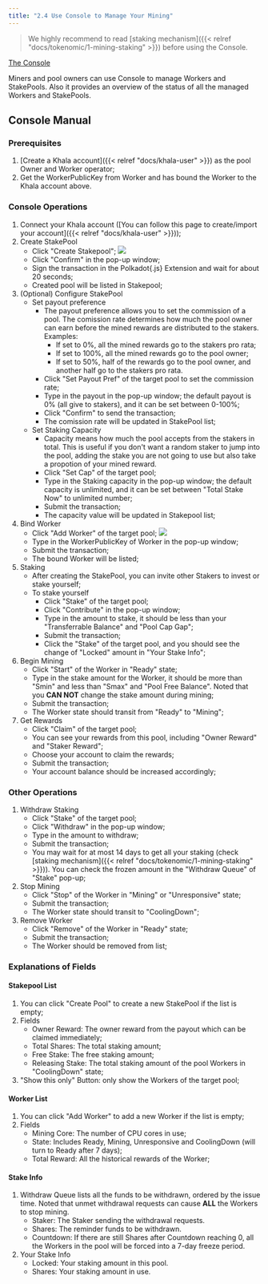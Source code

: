 ```yaml
---
title: "2.4 Use Console to Manage Your Mining"
---
```


> We highly recommend to read [staking mechanism]({{< relref "docs/tokenomic/1-mining-staking" >}}) before using the Console.

[The Console](http://app-test.phala.network/console)

Miners and pool owners can use Console to manage Workers and StakePools. Also it provides an overview of the status of all the managed Workers and StakePools.

## Console Manual

### Prerequisites

1. [Create a Khala account]({{< relref "docs/khala-user" >}}) as the pool Owner and Worker operator;
2. Get the WorkerPublicKey from Worker and has bound the Worker to the Khala account above.


### Console Operations

<!-- TODO.zhe: the link in yuque is outdated -->
1. Connect your Khala account ([You can follow this page to create/import your account]({{< relref "docs/khala-user" >}}));
2. Create StakePool
    - Click "Create Stakepool";
    ![](/images/docs/khala-mining/create-pool.png)
    - Click "Confirm" in the pop-up window;
    - Sign the transaction in the Polkadot{.js} Extension and wait for about 20 seconds;
    - Created pool will be listed in Stakepool;
3. (Optional) Configure StakePool
    - Set payout preference
        - The payout preference allows you to set the commission of a pool. The comission rate determines how much the pool owner can earn before the mined rewards are distributed to the stakers. Examples:
            - If set to 0%, all the mined rewards go to the stakers pro rata;
            - If set to 100%, all the mined rewards go to the pool owner;
            - If set to 50%, half of the rewards go to the pool owner, and another half go to the stakers pro rata.
        - Click "Set Payout Pref" of the target pool to set the commission rate;
        - Type in the payout in the pop-up window; the default payout is 0% (all give to stakers), and it can be set between 0-100%;
        - Click "Confirm" to send the transaction;
        - The comission rate will be updated in StakePool list;
    - Set Staking Capacity
        - Capacity means how much the pool accepts from the stakers in total. This is useful if you don't want a random staker to jump into the pool, adding the stake you are not going to use but also take a propotion of your mined reward.
        - Click "Set Cap" of the target pool;
        - Type in the Staking capacity in the pop-up window; the default capacity is unlimited, and it can be set between "Total Stake Now" to unlimited number;
        - Submit the transaction;
        - The capacity value will be updated in Stakepool list;
4. Bind Worker
    - Click "Add Worker" of the target pool;
    ![](/images/docs/khala-mining/add-worker.png)
    - Type in the WorkerPublicKey of Worker in the pop-up window;
    - Submit the transaction;
    - The bound Worker will be listed;
5. Staking
    - After creating the StakePool, you can invite other Stakers to invest or stake yourself;
    - To stake yourself
        - Click "Stake" of the target pool;
        - Click "Contribute" in the pop-up window;
        - Type in the amount to stake, it should be less than your "Transferrable Balance" and "Pool Cap Gap";
        - Submit the transaction;
        - Click the "Stake" of the target pool, and you should see the change of "Locked" amount in "Your Stake Info";
6. Begin Mining
    - Click "Start" of the Worker in "Ready" state;
    - Type in the stake amount for the Worker, it should be more than "Smin" and less than "Smax" and "Pool Free Balance". Noted that you **CAN NOT** change the stake amount during mining;
    - Submit the transaction;
    - The Worker state should transit from "Ready" to "Mining";
7. Get Rewards
    - Click "Claim" of the target pool;
    - You can see your rewards from this pool, including "Owner Reward" and "Staker Reward";
    - Choose your account to claim the rewards;
    - Submit the transaction;
    - Your account balance should be increased accordingly;

### Other Operations

1. Withdraw Staking
    - Click "Stake" of the target pool;
    - Click "Withdraw" in the pop-up window;
    - Type in the amount to withdraw;
    - Submit the transaction;
    - You may wait for at most 14 days to get all your staking (check [staking mechanism]({{< relref "docs/tokenomic/1-mining-staking" >}})). You can check the frozen amount in the "Withdraw Queue" of "Stake" pop-up;
2. Stop Mining
    - Click "Stop" of the Worker in "Mining" or "Unresponsive" state;
    - Submit the transaction;
    - The Worker state should transit to "CoolingDown";
3. Remove Worker
    - Click "Remove" of the Worker in "Ready" state;
    - Submit the transaction;
    - The Worker should be removed from list;


### Explanations of Fields

#### Stakepool List

1. You can click "Create Pool" to create a new StakePool if the list is empty;
2. Fields
    - Owner Reward: The owner reward from the payout which can be claimed immediately;
    - Total Shares: The total staking amount;
    - Free Stake: The free staking amount;
    - Releasing Stake: The total staking amount of the pool Workers in "CoolingDown" state;
3. "Show this only" Button: only show the Workers of the target pool;

#### Worker List

1. You can click "Add Worker" to add a new Worker if the list is empty;
2. Fields
    - Mining Core: The number of CPU cores in use;
    - State: Includes Ready, Mining, Unresponsive and CoolingDown (will turn to Ready after 7 days);
    - Total Reward: All the historical rewards of the Worker;


#### Stake Info

1. Withdraw Queue lists all the funds to be withdrawn, ordered by the issue time. Noted that unmet withdrawal requests can cause **ALL** the Workers to stop mining.
    - Staker: The Staker sending the withdrawal requests.
    - Shares: The reminder funds to be withdrawn.
    - Countdown: If there are still Shares after Countdown reaching 0, all the Workers in the pool will be forced into a 7-day freeze period.
2. Your Stake Info
    - Locked: Your staking amount in this pool.
    - Shares: Your staking amount in use.
